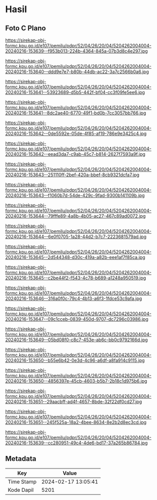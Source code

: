 # Hasil

## Foto C Plano

https://sirekap-obj-formc.kpu.go.id/e107/pemilu/pdpr/52/04/26/20/04/5204262004004-20240216-153639--f953b013-224b-4364-845a-07b3d8c4e297.jpg

https://sirekap-obj-formc.kpu.go.id/e107/pemilu/pdpr/52/04/26/20/04/5204262004004-20240216-153640--ddd9e7e7-b80b-44db-ac22-3a7c2566b0a6.jpg

https://sirekap-obj-formc.kpu.go.id/e107/pemilu/pdpr/52/04/26/20/04/5204262004004-20240216-153641--53923689-d5b5-442f-bf04-cc3f09fe5ee6.jpg

https://sirekap-obj-formc.kpu.go.id/e107/pemilu/pdpr/52/04/26/20/04/5204262004004-20240216-153641--8dc2ae40-6770-49f1-bd0b-7cc3057bb766.jpg

https://sirekap-obj-formc.kpu.go.id/e107/pemilu/pdpr/52/04/26/20/04/5204262004004-20240216-153642--0de5592e-05de-4f85-af19-786e9e3425c4.jpg

https://sirekap-obj-formc.kpu.go.id/e107/pemilu/pdpr/52/04/26/20/04/5204262004004-20240216-153642--eead3da7-c9ab-45c7-b814-2627f7593a9f.jpg

https://sirekap-obj-formc.kpu.go.id/e107/pemilu/pdpr/52/04/26/20/04/5204262004004-20240216-153643--251110ff-2bef-420a-bbef-8cb9321dcfa7.jpg

https://sirekap-obj-formc.kpu.go.id/e107/pemilu/pdpr/52/04/26/20/04/5204262004004-20240216-153643--f1060b7d-54de-429c-9fad-9300b141109b.jpg

https://sirekap-obj-formc.kpu.go.id/e107/pemilu/pdpr/52/04/26/20/04/5204262004004-20240216-153644--79fffe89-4a8b-4b05-ac27-467c89ad0072.jpg

https://sirekap-obj-formc.kpu.go.id/e107/pemilu/pdpr/52/04/26/20/04/5204262004004-20240216-153644--6e0f0705-1a28-44d2-b7c7-2223681579ad.jpg

https://sirekap-obj-formc.kpu.go.id/e107/pemilu/pdpr/52/04/26/20/04/5204262004004-20240216-153645--2d544348-d30c-419a-a82b-eee1af7f85ca.jpg

https://sirekap-obj-formc.kpu.go.id/e107/pemilu/pdpr/52/04/26/20/04/5204262004004-20240216-153645--c2be44f2-f543-4c78-b689-a1248a950519.jpg

https://sirekap-obj-formc.kpu.go.id/e107/pemilu/pdpr/52/04/26/20/04/5204262004004-20240216-153646--316a0f0c-79c4-4b13-a6f3-1fdce53c9afa.jpg

https://sirekap-obj-formc.kpu.go.id/e107/pemilu/pdpr/52/04/26/20/04/5204262004004-20240216-153647--09c1cceb-0839-450d-9707-dc7296c03986.jpg

https://sirekap-obj-formc.kpu.go.id/e107/pemilu/pdpr/52/04/26/20/04/5204262004004-20240216-153649--05bd08f0-c8c7-453e-ab6c-bb0c9792166d.jpg

https://sirekap-obj-formc.kpu.go.id/e107/pemilu/pdpr/52/04/26/20/04/5204262004004-20240216-153650--b55e6b42-0e3d-4c96-a6df-a8fa914c9115.jpg

https://sirekap-obj-formc.kpu.go.id/e107/pemilu/pdpr/52/04/26/20/04/5204262004004-20240216-153650--4856397e-45cb-4603-b5b7-2b18c1d975b6.jpg

https://sirekap-obj-formc.kpu.go.id/e107/pemilu/pdpr/52/04/26/20/04/5204262004004-20240216-153651--29aacbff-ad4f-4657-8bde-32f22df0cd27.jpg

https://sirekap-obj-formc.kpu.go.id/e107/pemilu/pdpr/52/04/26/20/04/5204262004004-20240216-153651--245f525a-18a2-4bee-8634-8e2b2d8ec3cd.jpg

https://sirekap-obj-formc.kpu.go.id/e107/pemilu/pdpr/52/04/26/20/04/5204262004004-20240216-153639--cc280951-49c4-4de6-bd17-37a265b86784.jpg


## Metadata

| Key        | Value               |
| ---------- | ------------------- |
| Time Stamp | 2024-02-17 13:05:41 |
| Kode Dapil | 5201                |



